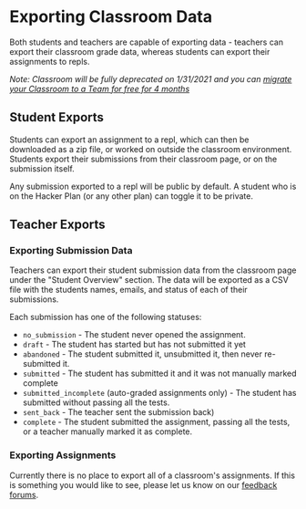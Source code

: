 # Exporting Classroom Data

Both students and teachers are capable of exporting data - teachers can export their classroom grade data, whereas students can export their assignments to repls.

_Note: Classroom will be fully deprecated on 1/31/2021 and you can [migrate your Classroom to a Team for free for 4 months](https://replit.com/classroom-migration)_

## Student Exports

Students can export an assignment to a repl, which can then be downloaded as a zip file, or worked on outside the classroom environment.  Students export their submissions from their classroom page, or on the submission itself.

Any submission exported to a repl will be public by default.  A student who is on the Hacker Plan (or any other plan) can toggle it to be private.

## Teacher Exports

### Exporting Submission Data

Teachers can export their student submission data from the classroom page under the "Student Overview" section.  The data will be exported as a CSV file with the students names, emails, and status of each of their submissions.

Each submission has one of the following statuses:

* `no_submission` - The student never opened the assignment.
* `draft` - The student has started but has not submitted it yet
* `abandoned` - The student submitted it, unsubmitted it, then never re-submitted it.
* `submitted` - The student has submitted it and it was not manually marked complete
* `submitted_incomplete` (auto-graded assignments only) - The student has submitted without passing all the tests.
* `sent_back` - The teacher sent the submission back)
* `complete` - The student submitted the assignment, passing all the tests, or a teacher manually marked it as complete.

### Exporting Assignments

Currently there is no place to export all of a classroom's assignments.  If this is something you would like to see, please let us know on our [feedback forums](https://replit.com/feedback).
